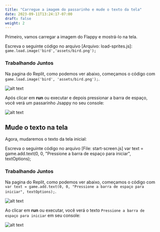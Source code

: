 ```yaml
---
title: "Carregue a imagem do passarinho e mude o texto da tela"
date: 2023-09-11T13:24:17-07:00
draft: false
weight: 2
---
```


Primeiro, vamos carregar a imagem do Flappy e mostrá-lo na tela.

Escreva o seguinte código no arquivo [Arquivo: load-sprites.js]:
      ```
      game.load.image('bird','assets/bird.png');
       ```
       
### Trabalhando Juntos

Na pagina do Replit, como podemos ver abaixo, começamos o código com `game.load.image('bird', 'assets/bird.png');`.

![alt text](../img/loadbird.png "imagem para adicionar o passarinho ao arquivo")

Após clicar em **run** ou executar e depois pressionar a barra de espaço, você verá um passarinho Jsappy no seu console:

![alt text](../img/loadbird_output.png "imagem do passarinho no console")

## Mude o texto na tela

Agora, mudaremos o texto da tela inicial:

Escreva o seguinte código no arquivo [File: start-screen.js]
     var text = game.add.text(0, 0, "Pressione a barra de espaço para iniciar", textOptions);
     
### Trabalhando Juntos

Na pagina do Replit, como podemos ver abaixo, começamos o código com `var text = game.add.text(0, 0, "Pressione a barra de espaço para iniciar", textOptions);`.

![alt text](../img/startscreen.png "image to add the bird in the file")

Ao clicar em **run** ou executar, você verá o texto `Pressione a barra de espaço para iniciar` em seu console:

![alt text](../img/startscreen_output.png "imagem do passarinho no console")
